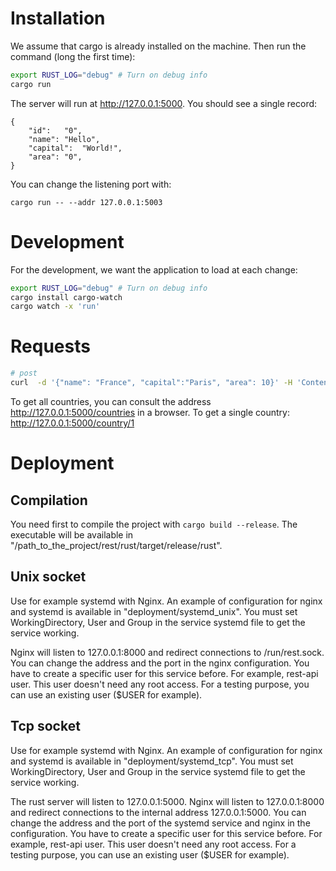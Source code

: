 # Installation

We assume that cargo is already installed on the machine. Then run the command (long the first time):

```bash
export RUST_LOG="debug" # Turn on debug info
cargo run
```

The server will run at http://127.0.0.1:5000. You should see a single record:

``` 
{
    "id":	"0",
    "name":	"Hello",
    "capital":	"World!",
    "area":	"0",
}
```

You can change the listening port with:
```
cargo run -- --addr 127.0.0.1:5003
```

# Development

For the development, we want the application to load at each change:

```bash
export RUST_LOG="debug" # Turn on debug info
cargo install cargo-watch
cargo watch -x 'run'
```

# Requests

``` bash
# post
curl  -d '{"name": "France", "capital":"Paris", "area": 10}' -H 'Content-Type: application/json'  http://127.0.0.1:5000/country
```

To get all countries, you can consult the address http://127.0.0.1:5000/countries in a browser. To get a single
country: http://127.0.0.1:5000/country/1

# Deployment

## Compilation
You need first to compile the project with `cargo build --release`. The executable will be available in 
"/path_to_the_project/rest/rust/target/release/rust".

## Unix socket
Use for example systemd with Nginx. An example of configuration for nginx and systemd is available in 
"deployment/systemd_unix". You must set WorkingDirectory, User and Group in the service systemd file 
to get the service working.

Nginx will listen to 127.0.0.1:8000 and redirect connections to /run/rest.sock. You can change 
the address and the port in the nginx configuration.
You have to create a specific user for this service before. For example, rest-api user. This user doesn't need any root 
access. For a testing purpose, you can use an existing user ($USER for example).

## Tcp socket
Use for example systemd with Nginx. An example of configuration for nginx and systemd is available in 
"deployment/systemd_tcp". You must set WorkingDirectory, User and Group in the service systemd file 
to get the service working.

The rust server will listen to 127.0.0.1:5000. 
Nginx will listen to 127.0.0.1:8000 and redirect connections to the internal address 127.0.0.1:5000. You can change 
the address and the port of the systemd service and nginx in the configuration.
You have to create a specific user for this service before. For example, rest-api user. This user doesn't need any root 
access. For a testing purpose, you can use an existing user ($USER for example).